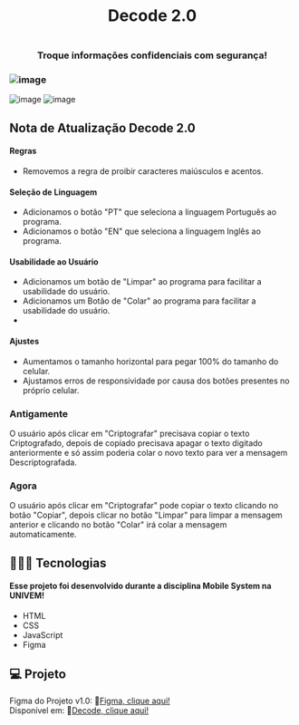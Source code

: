<h1 align="center"> Decode 2.0</h1>

<h3 align="center">
<br>Troque informações confidenciais com segurança!</br>
</h3>

### ![image](https://github.com/marostegaf/Decode/assets/103620713/87475299-1906-477a-8fca-ed53c47553fd)
![image](https://github.com/marostegaf/Decode/assets/103620713/59d6e5bb-cacd-4b38-85c1-e1604c6c480d)
![image](https://github.com/marostegaf/Decode/assets/103620713/9e6d6927-5862-4362-bd41-53220e466341)

## Nota de Atualização Decode 2.0
#### Regras
- Removemos a regra de proibir caracteres maiúsculos e acentos.
  
#### Seleção de Linguagem
- Adicionamos o botão "PT" que seleciona a linguagem Português ao programa.
- Adicionamos o botão "EN" que seleciona a linguagem Inglês ao programa.
  
#### Usabilidade ao Usuário
- Adicionamos um botão de "Limpar" ao programa para facilitar a usabilidade do usuário.
- Adicionamos um Botão de "Colar" ao programa para facilitar a usabilidade do usuário.
- 
#### Ajustes
- Aumentamos o tamanho horizontal para pegar 100% do tamanho do celular.
- Ajustamos erros de responsividade por causa dos botões presentes no próprio celular.

### Antigamente
O usuário após clicar em "Criptografar" precisava copiar o texto Criptografado, depois  de copiado precisava apagar o texto digitado anteriormente e só assim poderia colar o novo texto para ver a mensagem Descriptografada.

### Agora
O usuário após clicar em "Criptografar" pode copiar o texto clicando no botão "Copiar", depois clicar no botão "Limpar" para limpar a mensagem anterior e clicando no botão "Colar" irá colar a mensagem automaticamente.


## 🧑🏻‍💻 Tecnologias
#### Esse projeto foi desenvolvido durante a disciplina Mobile System na UNIVEM!
- HTML
- CSS
- JavaScript
- Figma
  
## 💻 Projeto
Figma do Projeto v1.0: 🔗[Figma, clique aqui!](https://www.figma.com/design/JYACrMCA95sAZ5ZIamuRCq/Decode?node-id=0%3A1&t=hJ2xk8h9fZeMeYMd-1)
<br>Disponível em: 🔗[Decode, clique aqui!](https://decode-one.vercel.app/)</br>


